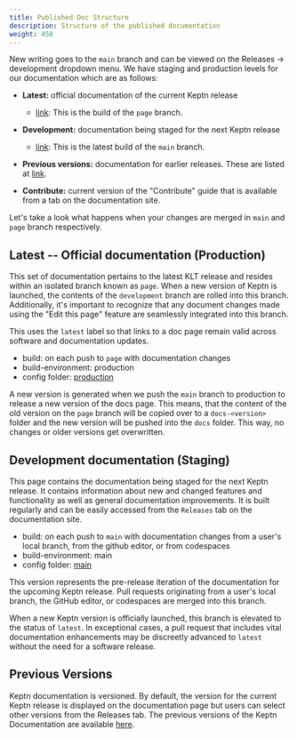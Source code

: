 ```yaml
---
title: Published Doc Structure
description: Structure of the published documentation
weight: 450
---
```


New writing goes to the `main` branch and can be viewed on the Releases -> development dropdown menu.
We have staging and production levels for our documentation which are as follows:

* **Latest:** official documentation of the current Keptn release
  * [link](https://lifecycle.keptn.sh):
      This is the build of the `page` branch.

* **Development:** documentation being staged for the next Keptn release
  * [link](https://main.lifecycle.keptn.sh):
   This is the latest build of the `main` branch.

* **Previous versions:** documentation for earlier releases.
   These are listed at [link](https://github.com/keptn/lifecycle-toolkit/tree/page/docs/content/en).

* **Contribute:** current version of the "Contribute" guide
   that is available from a tab on the documentation site.

Let's take a look what happens when your changes are merged in `main` and `page` branch respectively.

## Latest -- Official documentation (Production)

This set of documentation pertains to the latest KLT release and resides within an
isolated branch known as `page`.
When a new version of Keptn is launched, the contents of the `development`
branch are rolled into this branch.
Additionally, it's important to recognize that any
document changes made using the "Edit this page" feature are seamlessly integrated into this branch.

This uses the `latest` label so that links to a doc page
remain valid across software and documentation updates.

* build: on each push to `page` with documentation changes
* build-environment: production
* config folder: [production](./config/production/)

A new version is generated when we push the `main` branch to production to release a new version of the docs page.
This means, that the content of the old version on the `page` branch will be copied over
to a `docs-<version>` folder and the new version will be pushed into the `docs` folder.
This way, no changes or older versions get overwritten.

## Development documentation (Staging)

This page contains the documentation being staged for the next Keptn release.
It contains information about new and changed features and functionality
as well as general documentation improvements.
It is built regularly and can be easily accessed from the `Releases` tab on the documentation site.

* build: on each push to `main` with documentation changes
   from a user's local branch, from the github editor, or from codespaces
* build-environment: main
* config folder: [main](./config/staging/)

This version represents the pre-release iteration of the documentation for the upcoming Keptn release.
Pull requests originating from a user's local branch, the GitHub editor, or codespaces are merged into this branch.

When a new Keptn version is officially launched, this branch is elevated to the status of `latest`.
In exceptional cases, a pull request that includes vital documentation enhancements may be discreetly
advanced to `latest` without the need for a software release.

## Previous Versions

Keptn documentation is versioned.
By default, the version for the current Keptn release
is displayed on the documentation page but users can select other versions from the Releases tab.
The previous versions of the Keptn Documentation are available [here](https://github.com/keptn/lifecycle-toolkit/tree/page/docs/content/en).
